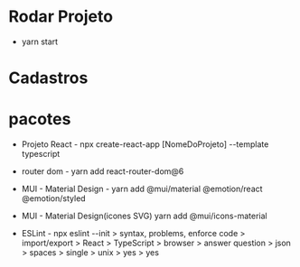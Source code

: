 # Rodar Projeto

- yarn start

# Cadastros

# pacotes

- Projeto React - npx create-react-app [NomeDoProjeto] --template typescript
- router dom - yarn add react-router-dom@6
- MUI - Material Design - yarn add @mui/material @emotion/react @emotion/styled
- MUI - Material Design(icones SVG) yarn add @mui/icons-material

- ESLint - npx eslint --init > syntax, problems, enforce code > import/export > React > TypeScript > browser > answer question > json > spaces > single > unix > yes > yes
